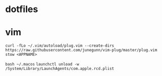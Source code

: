 # dotfiles

# vim 
`curl -fLo ~/.vim/autoload/plug.vim --create-dirs https://raw.githubusercontent.com/junegunn/vim-plug/master/plug.vim`
`stow <APPNAME>`

`bash ~/.macos`
`launchctl unload -w /System/Library/LaunchAgents/com.apple.rcd.plist`
